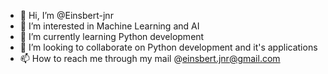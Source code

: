 - 👋 Hi, I’m @Einsbert-jnr
- 👀 I’m interested in Machine Learning and AI
- 🌱 I’m currently learning Python development
- 💞️ I’m looking to collaborate on Python development and it's applications
- 📫 How to reach me through my mail @einsbert.jnr@gmail.com

<!---
Einsbert-jnr/Einsbert-jnr is a ✨ special ✨ repository because its `README.md` (this file) appears on your GitHub profile.
You can click the Preview link to take a look at your changes.
--->
